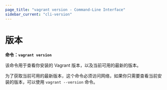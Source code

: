 ```yaml
---
page_title: "vagrant version - Command-Line Interface"
sidebar_current: "cli-version"
---
```


# 版本

**命令：`vagrant version`**

该命令用于查看你安装的 Vagrant 版本，以及当前可用的最新的版本。

为了获取当前可用的最新版本，这个命令必须访问网络，如果你只需要查看当前安装的版本，可以使用 `vagrant --version` 命令。
